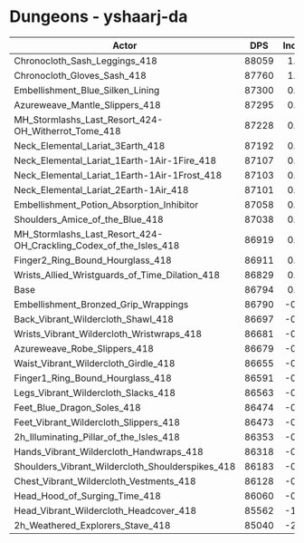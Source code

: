 # Dungeons - yshaarj-da
| Actor | DPS | Increase |
|---|:---:|:---:|
|Chronocloth_Sash_Leggings_418|88059|1.46%|
|Chronocloth_Gloves_Sash_418|87760|1.11%|
|Embellishment_Blue_Silken_Lining|87300|0.58%|
|Azureweave_Mantle_Slippers_418|87295|0.58%|
|MH_Stormlashs_Last_Resort_424-OH_Witherrot_Tome_418|87228|0.50%|
|Neck_Elemental_Lariat_3Earth_418|87192|0.46%|
|Neck_Elemental_Lariat_1Earth-1Air-1Fire_418|87107|0.36%|
|Neck_Elemental_Lariat_1Earth-1Air-1Frost_418|87103|0.36%|
|Neck_Elemental_Lariat_2Earth-1Air_418|87101|0.35%|
|Embellishment_Potion_Absorption_Inhibitor|87058|0.30%|
|Shoulders_Amice_of_the_Blue_418|87038|0.28%|
|MH_Stormlashs_Last_Resort_424-OH_Crackling_Codex_of_the_Isles_418|86919|0.14%|
|Finger2_Ring_Bound_Hourglass_418|86911|0.13%|
|Wrists_Allied_Wristguards_of_Time_Dilation_418|86829|0.04%|
|Base|86794|0.00%|
|Embellishment_Bronzed_Grip_Wrappings|86790|-0.01%|
|Back_Vibrant_Wildercloth_Shawl_418|86697|-0.11%|
|Wrists_Vibrant_Wildercloth_Wristwraps_418|86681|-0.13%|
|Azureweave_Robe_Slippers_418|86679|-0.13%|
|Waist_Vibrant_Wildercloth_Girdle_418|86655|-0.16%|
|Finger1_Ring_Bound_Hourglass_418|86591|-0.23%|
|Legs_Vibrant_Wildercloth_Slacks_418|86563|-0.27%|
|Feet_Blue_Dragon_Soles_418|86474|-0.37%|
|Feet_Vibrant_Wildercloth_Slippers_418|86473|-0.37%|
|2h_Illuminating_Pillar_of_the_Isles_418|86353|-0.51%|
|Hands_Vibrant_Wildercloth_Handwraps_418|86318|-0.55%|
|Shoulders_Vibrant_Wildercloth_Shoulderspikes_418|86183|-0.70%|
|Chest_Vibrant_Wildercloth_Vestments_418|86128|-0.77%|
|Head_Hood_of_Surging_Time_418|86060|-0.85%|
|Head_Vibrant_Wildercloth_Headcover_418|85562|-1.42%|
|2h_Weathered_Explorers_Stave_418|85040|-2.02%|
